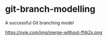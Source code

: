 # git-branch-modelling
A successful Git branching model

https://nvie.com/img/merge-without-ff@2x.png